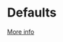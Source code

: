 # Defaults

[More info](https://docs.github.com/en/communities/setting-up-your-project-for-healthy-contributions/creating-a-default-community-health-file)


